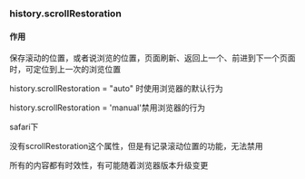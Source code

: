 ### history.scrollRestoration

#### 作用

保存滚动的位置，或者说浏览的位置，页面刷新、返回上一个、前进到下一个页面时，可定位到上一次的浏览位置


history.scrollRestoration = "auto" 时使用浏览器的默认行为

history.scrollRestoration = 'manual'禁用浏览器的行为


safari下

没有scrollRestoration这个属性，但是有记录滚动位置的功能，无法禁用


所有的内容都有时效性，有可能随着浏览器版本升级变更
